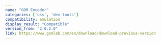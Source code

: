 ```yaml
---
name: "GOM Encoder"
categories: ['oss', 'dev-tools']
compatibility: emulation
display_result: "Compatible"
version_from: "2.0.2.0"
link: https://www.gomlab.com/en/download/download-previous-version
---
```

